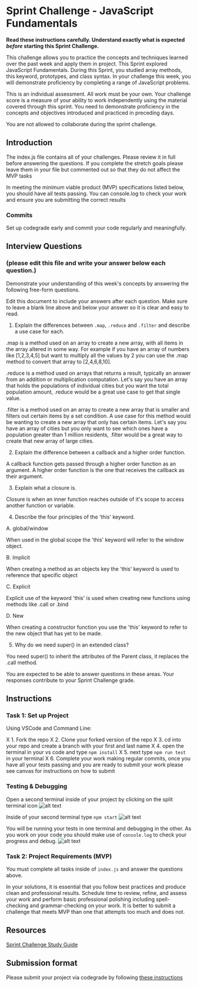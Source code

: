 # Sprint Challenge - JavaScript Fundamentals

**Read these instructions carefully. Understand exactly what is expected _before_ starting this Sprint Challenge.**

This challenge allows you to practice the concepts and techniques learned over the past week and apply them in project. This Sprint explored JavaScript Fundamentals. During this Sprint, you studied array methods, this keyword, prototypes, and class syntax. In your challenge this week, you will demonstrate proficiency by completing a range of JavaScript problems.

This is an individual assessment. All work must be your own. Your challenge score is a measure of your ability to work independently using the material covered through this sprint. You need to demonstrate proficiency in the concepts and objectives introduced and practiced in preceding days.

You are not allowed to collaborate during the sprint challenge. 

## Introduction

The index.js file contains all of your challenges. Please review it in full before answering the questions. If you complete the stretch goals please leave them in your file but commented out so that they do not affect the MVP tasks 

In meeting the minimum viable product (MVP) specifications listed below, you should have all tests passing. You can console.log to check your work and ensure you are submitting the correct results 

### Commits

Set up codegrade early and commit your code regularly and meaningfully. 

## Interview Questions
### (please edit this file and write your answer below each question.)
Demonstrate your understanding of this week's concepts by answering the following free-form questions.

Edit this document to include your answers after each question. Make sure to leave a blank line above and below your answer so it is clear and easy to read.

1. Explain the differences between `.map`, `.reduce` and `.filter` and describe a use case for each. 

.map is a method used on an array to create a new array, with all items in the array altered in some way. For example if you have an array of numbers like [1,2,3,4,5] but want to multiply all the values by 2 you can use the .map method to convert that array to [2,4,6,8,10].

.reduce is a method used on arrays that returns a result, typically an answer from an addition or multiplication computation. Let's say you have an array that holds the populations of individual cities but you want the total population amount, .reduce would be a great use case to get that single value. 

.filter is a method used on an array to create a new array that is smaller and filters out certain items by a set condition. A use case for this method would be wanting to create a new array that only has certain items. Let's say you have an array of cities but you only want to see which ones have a population greater than 1 million residents, .filter would be a great way to create that new array of large cities. 

2. Explain the difference between a callback and a higher order function.

A callback function gets passed through a higher order function as an argument. A higher order function is the one that receives the callback as their argument. 

3. Explain what a closure is.

Closure is when an inner function reaches outside of it's scope to access another function or variable. 

4. Describe the four principles of the 'this' keyword.

A. global/window

When used in the global scope the 'this' keyword will refer to the window object.

B. Implicit

When creating a method as an objects key the 'this' keyword is used to reference that specific object

C. Explicit

Explicit use of the keyword 'this' is used when creating new functions using methods like .call or .bind

D. New

When creating a constructor function you use the 'this' keyword to refer to the new object that has yet to be made. 

5. Why do we need super() in an extended class?

You need super() to inherit the attributes of the Parent class, it replaces the .call method. 

You are expected to be able to answer questions in these areas. Your responses contribute to your Sprint Challenge grade. 

## Instructions

### Task 1: Set up Project

Using VSCode and Command Line:


X 1. Fork the repo
X 2. Clone your forked version of the repo
X 3. cd into your repo and create a branch with your first and last name
X 4. open the terminal in your vs code and type `npm install`
X 5. next type `npm run test` in your terminal
X 6. Complete your work making regular commits, once you have all your tests passing and you are ready to submit your work please see canvas for instructions on how to submit

### Testing & Debugging

Open a second terminal inside of your project by clicking on the split terminal icon
![alt text](assets/split_terminal.png "Split Terminal")

Inside of your second terminal type `npm start` 
![alt text](assets/npm_start.png "type npm start")

You will be running your tests in one terminal and debugging in the other. As you work on your code you should make use of `console.log` to check your progress and debug.
![alt text](assets/tests_debug_terminal_final.png "your terminal should look like this")

### Task 2: Project Requirements (MVP)

You must complete all tasks inside of `index.js` and answer the questions above.

In your solutions, it is essential that you follow best practices and produce clean and professional results. Schedule time to review, refine, and assess your work and perform basic professional polishing including spell-checking and grammar-checking on your work. It is better to submit a challenge that meets MVP than one that attempts too much and does not.

## Resources
 
 [Sprint Challenge Study Guide](https://www.notion.so/lambdaschool/Unit-1-Sprint-3-Study-Guide-033a9a00659a4ef98c12eb97e49a6110)

## Submission format

Please submit your project via codegrade by following [these instructions](https://www.notion.so/lambdaschool/Submitting-an-assignment-via-Code-Grade-A-Step-by-Step-Walkthrough-07bd65f5f8364e709ecb5064735ce374)

